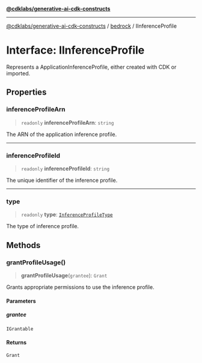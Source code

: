 [**@cdklabs/generative-ai-cdk-constructs**](../../../README.md)

***

[@cdklabs/generative-ai-cdk-constructs](../../../README.md) / [bedrock](../README.md) / IInferenceProfile

# Interface: IInferenceProfile

Represents a ApplicationInferenceProfile, either created with CDK or imported.

## Properties

### inferenceProfileArn

> `readonly` **inferenceProfileArn**: `string`

The ARN of the application inference profile.

***

### inferenceProfileId

> `readonly` **inferenceProfileId**: `string`

The unique identifier of the inference profile.

***

### type

> `readonly` **type**: [`InferenceProfileType`](../enumerations/InferenceProfileType.md)

The type of inference profile.

## Methods

### grantProfileUsage()

> **grantProfileUsage**(`grantee`): `Grant`

Grants appropriate permissions to use the inference profile.

#### Parameters

##### grantee

`IGrantable`

#### Returns

`Grant`
